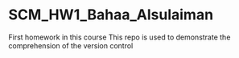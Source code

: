 # SCM_HW1_Bahaa_Alsulaiman
First homework in this course
This repo is used to demonstrate the comprehension of the version control
